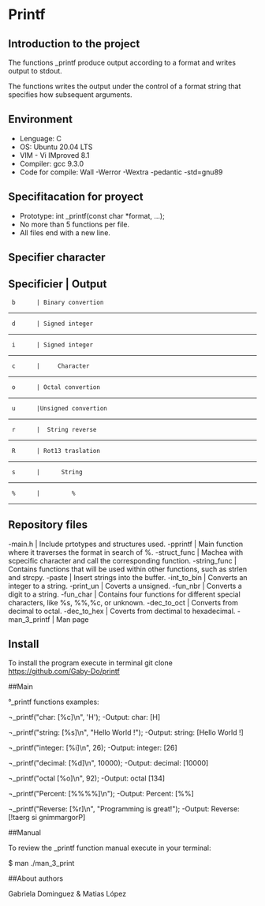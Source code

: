 # Printf

## Introduction to the project

The functions _printf produce output according to a format and writes output to stdout.

The functions writes the output under the control of a format string that specifies how subsequent arguments.


## Environment

 - Lenguage: C
 - OS: Ubuntu 20.04 LTS
 - VIM - Vi IMproved 8.1
 - Compiler: gcc 9.3.0
 - Code for compile: Wall -Werror -Wextra -pedantic -std=gnu89
 
##  Specifitacation for proyect

- Prototype:  int _printf(const char *format, ...);
- No more than 5 functions per file.
- All files end with a new line.

## Specifier character

Specificier |     Output
--------------------------------
     b      | Binary convertion
--------------------------------
     d      | Signed integer
--------------------------------
     i      | Signed integer
--------------------------------
     c      |     Character
--------------------------------
     o      | Octal convertion
--------------------------------
     u      |Unsigned convertion
--------------------------------
     r      |  String reverse
--------------------------------
     R      | Rot13 traslation
--------------------------------
     s      |      String
--------------------------------
     %      |         %
--------------------------------

## Repository files

-main.h | Include prtotypes and structures used.
-pprintf | Main function where it traverses the format in search of %.
-struct_func | Machea with scpecific character and call the corresponding function.
-string_func | Contains functions that will be used within other functions, such as strlen and strcpy.
-paste | Insert strings into the buffer.
-int_to_bin | Converts an integer to a string.
-print_un | Coverts a unsigned.
-fun_nbr | Converts a digit to a string.
-fun_char | Contains four functions for different special characters, like %s, %%,%c, or unknown.
-dec_to_oct | Converts from decimal to octal.
-dec_to_hex | Coverts from dectimal to hexadecimal.
-man_3_printf  | Man page

## Install

To install the program execute in terminal git clone https://github.com/Gaby-Do/printf

##Main

°_printf functions examples:

¬_printf("char: [%c]\n", 'H');
-Output: char: [H]

¬_printf("string: [%s]\n", "Hello World !");
-Output: string: [Hello World !]

¬_printf("integer: [%i]\n", 26);
-Output: integer: [26]

¬_printf("decimal: [%d]\n", 10000);
-Output: decimal: [10000]

¬_printf("octal [%o]\n", 92);
-Output: octal [134]

¬_printf("Percent: [%%%%]\n");
-Output: Percent: [%%]

¬_printf("Reverse: [%r]\n", "Programming is great!");
-Output: Reverse: [!taerg si gnimmargorP]

##Manual

To review the _printf function manual execute in your terminal:

$ man ./man_3_print

##About authors

Gabriela Dominguez & Matias López

